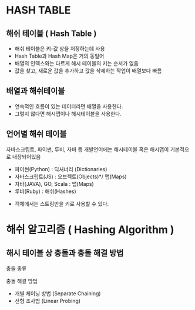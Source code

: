 # HASH TABLE

## 해쉬 테이블 ( Hash Table )
- 해쉬 테이블은 키-값 상을 저장하는데 사용
- Hash Table과 Hash Map은 거의 동일어
- 배열의 인덱스와는 다르게 해시 테이블의 키는 순서가 없음
- 값을 찾고, 새로운 값을 추가하고 값을 삭제하는 작업이 배열보다 빠름

## 배열과 해쉬테이블
- 연속적인 흐름이 있는 데이터라면 배열을 사용한다.
- 그렇지 않다면 해시맵이나 해시테이블을 사용한다.

## 언어별 해쉬 테이블
자바스크립트, 파이썬, 루비, 자바 등 개발언어에는 해시테이블 혹은 해시맵이 기본적으로 내장되어있음
- 파이썬(Python) : 딕셔너리 (Dictionaries)
- 자바스크립트(JS) : 오브젝트(Objects)*/ 맵(Maps)
- 자바(JAVA), GO, Scala : 맵(Maps)
- 루비(Ruby) : 해쉬(Hashes)

* 객체에서는 스트링만을 키로 사용할 수 있다.

# 해쉬 알고리즘 ( Hashing Algorithm )

## 해시 테이블 상 충돌과 충돌 해결 방법
충돌 종류

충돌 해결 방법
- 개별 체이닝 방법 (Separate Chaining)
- 선형 조사법 (Linear Probing)
 